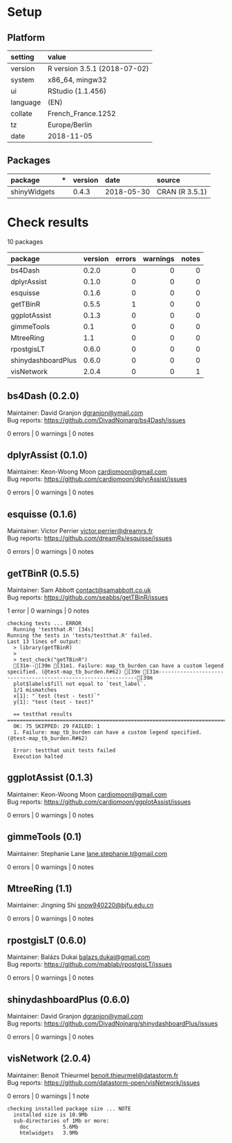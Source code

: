 # Setup

## Platform

|setting  |value                        |
|:--------|:----------------------------|
|version  |R version 3.5.1 (2018-07-02) |
|system   |x86_64, mingw32              |
|ui       |RStudio (1.1.456)            |
|language |(EN)                         |
|collate  |French_France.1252           |
|tz       |Europe/Berlin                |
|date     |2018-11-05                   |

## Packages

|package      |*  |version |date       |source         |
|:------------|:--|:-------|:----------|:--------------|
|shinyWidgets |   |0.4.3   |2018-05-30 |CRAN (R 3.5.1) |

# Check results

10 packages

|package            |version | errors| warnings| notes|
|:------------------|:-------|------:|--------:|-----:|
|bs4Dash            |0.2.0   |      0|        0|     0|
|dplyrAssist        |0.1.0   |      0|        0|     0|
|esquisse           |0.1.6   |      0|        0|     0|
|getTBinR           |0.5.5   |      1|        0|     0|
|ggplotAssist       |0.1.3   |      0|        0|     0|
|gimmeTools         |0.1     |      0|        0|     0|
|MtreeRing          |1.1     |      0|        0|     0|
|rpostgisLT         |0.6.0   |      0|        0|     0|
|shinydashboardPlus |0.6.0   |      0|        0|     0|
|visNetwork         |2.0.4   |      0|        0|     1|

## bs4Dash (0.2.0)
Maintainer: David Granjon <dgranjon@ymail.com>  
Bug reports: https://github.com/DivadNojnarg/bs4Dash/issues

0 errors | 0 warnings | 0 notes

## dplyrAssist (0.1.0)
Maintainer: Keon-Woong Moon <cardiomoon@gmail.com>  
Bug reports: https://github.com/cardiomoon/dplyrAssist/issues

0 errors | 0 warnings | 0 notes

## esquisse (0.1.6)
Maintainer: Victor Perrier <victor.perrier@dreamrs.fr>  
Bug reports: https://github.com/dreamRs/esquisse/issues

0 errors | 0 warnings | 0 notes

## getTBinR (0.5.5)
Maintainer: Sam Abbott <contact@samabbott.co.uk>  
Bug reports: https://github.com/seabbs/getTBinR/issues

1 error  | 0 warnings | 0 notes

```
checking tests ... ERROR
  Running 'testthat.R' [34s]
Running the tests in 'tests/testthat.R' failed.
Last 13 lines of output:
  > library(getTBinR)
  > 
  > test_check("getTBinR")
  [31m--[39m [31m1. Failure: map_tb_burden can have a custom legend specified. (@test-map_tb_burden.R#62) [39m [31m---------------------------------------------------------------[39m
  plot$labels$fill not equal to `test_label`.
  1/1 mismatches
  x[1]: "`test (test - test)`"
  y[1]: "test (test - test)"
  
  == testthat results  =======================================================================================================================================
  OK: 75 SKIPPED: 29 FAILED: 1
  1. Failure: map_tb_burden can have a custom legend specified. (@test-map_tb_burden.R#62) 
  
  Error: testthat unit tests failed
  Execution halted
```

## ggplotAssist (0.1.3)
Maintainer: Keon-Woong Moon <cardiomoon@gmail.com>  
Bug reports: https://github.com/cardiomoon/ggplotAssist/issues

0 errors | 0 warnings | 0 notes

## gimmeTools (0.1)
Maintainer: Stephanie Lane <lane.stephanie.t@gmail.com>

0 errors | 0 warnings | 0 notes

## MtreeRing (1.1)
Maintainer: Jingning Shi <snow940220@bjfu.edu.cn>

0 errors | 0 warnings | 0 notes

## rpostgisLT (0.6.0)
Maintainer: Balázs Dukai <balazs.dukai@gmail.com>  
Bug reports: https://github.com/mablab/rpostgisLT/issues

0 errors | 0 warnings | 0 notes

## shinydashboardPlus (0.6.0)
Maintainer: David Granjon <dgranjon@ymail.com>  
Bug reports: https://github.com/DivadNojnarg/shinydashboardPlus/issues

0 errors | 0 warnings | 0 notes

## visNetwork (2.0.4)
Maintainer: Benoit Thieurmel <benoit.thieurmel@datastorm.fr>  
Bug reports: https://github.com/datastorm-open/visNetwork/issues

0 errors | 0 warnings | 1 note 

```
checking installed package size ... NOTE
  installed size is 10.9Mb
  sub-directories of 1Mb or more:
    doc           5.6Mb
    htmlwidgets   3.9Mb
```

